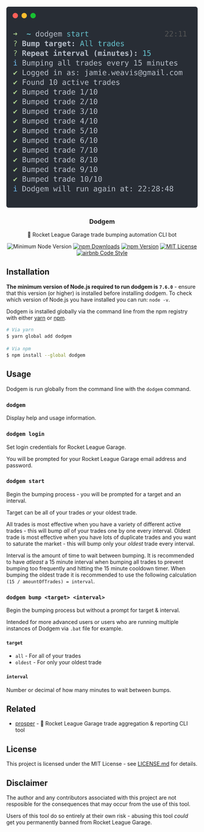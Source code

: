 <p align="center"><img src="screenshot.svg" alt="Screenshot"></p>
<h3 align="center">Dodgem</h3>
<p align="center">🎪 Rocket League Garage trade bumping automation CLI bot</p>
<p align="center">
	<img src="https://img.shields.io/node/v/dodgem.svg" alt="Minimum Node Version">
    <a href="https://www.npmjs.com/package/dodgem"><img src="https://img.shields.io/npm/dt/dodgem.svg" alt="npm Downloads"></a>
    <a href="https://www.npmjs.com/package/dodgem"><img src="https://img.shields.io/npm/v/dodgem.svg" alt="npm Version"></a>
    <a href="https://github.com/jamieweavis/dodgem/blob/master/LICENSE.md"><img src="https://img.shields.io/badge/license-MIT-blue.svg" alt="MIT License"></a>
    <a href="https://github.com/airbnb/javascript"><img src="https://img.shields.io/badge/codestyle-airbnb-fd5c63.svg" alt="airbnb Code Style"></a>
</p>

## Installation

**The minimum version of Node.js required to run dodgem is `7.6.0`** - ensure that this version (or higher) is installed before installing dodgem. To check which version of Node.js you have installed you can run: `node -v`.

Dodgem is installed globally via the command line from the npm registry with either [yarn](https://github.com/yarnpkg/yarn) or [npm](https://github.com/npm/npm).

```sh
# Via yarn
$ yarn global add dodgem

# Via npm
$ npm install --global dodgem
```

## Usage

Dodgem is run globally from the command line with the `dodgem` command.

### `dodgem`

Display help and usage information.

### `dodgem login`

Set login credentials for Rocket League Garage.

You will be prompted for your Rocket League Garage email address and password.

### `dodgem start`

Begin the bumping process - you will be prompted for a target and an interval.

Target can be all of your trades _or_ your oldest trade.

All trades is most effective when you have a variety of different active trades - this will bump _all_ of your trades one by one every interval. Oldest trade is most effective when you have lots of duplicate trades and you want to saturate the market - this will bump only your _oldest_ trade every interval.

Interval is the amount of time to wait between bumping. It is recommended to have _atleast_ a 15 minute interval when bumping all trades to prevent bumping too frequently and hitting the 15 minute cooldown timer. When bumping the oldest trade it is recommended to use the following calculation `(15 / amountOfTrades) = interval`.

### `dodgem bump <target> <interval>`

Begin the bumping process but without a prompt for target & interval.

Intended for more advanced users or users who are running multiple instances of Dodgem via `.bat` file for example.

#### `target`

- `all` - For all of your trades
- `oldest` - For only your oldest trade

#### `interval`

Number or decimal of how many minutes to wait between bumps.

## Related

* [prosper](https://github.com/jamieweavis/prosper) - 💎 Rocket League Garage trade aggregation & reporting CLI tool

## License

This project is licensed under the MIT License - see [LICENSE.md](LICENSE.md) for details.

## Disclaimer

The author and any contributors associated with this project are not resposible for the consequences that may occur from the use of this tool.

Users of this tool do so entirely at their own risk - abusing this tool _could_ get you permanently banned from Rocket League Garage.
